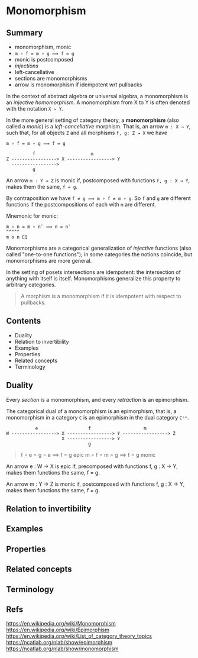 # Monomorphism

## Summary

- monomorphism, monic
- `m ∘ f = m ∘ g ⟹ f = g`
- monic is postcomposed
- *injections*
- left-cancellative
- sections are monomorphisms
- arrow is monomorphism if idempotent wrt pullbacks


In the context of abstract algebra or universal algebra, a monomorphism is an *injective homomorphism*. A monomorphism from X to Y is often denoted with the notation `X ↪ Y`.

In the more general setting of category theory, a **monomorphism** (also called a *monic*) is a *left-cancellative* morphism. That is, an arrow `m : X → Y`, such that, for all objects `Z` and all morphisms `f, g: Z → X` we have

`m ∘ f = m ∘ g ⟹ f = g`

```
          f                     m
Z -----------------> X -----------------> Y
  ----------------->
          g
```

An arrow `m : Y → Z` is monic if, postcomposed with functions `f, g : X → Y`, makes them the same, `f = g`.

By contraposition we have `f ≠ g ⟹ m ∘ f ≠ m ∘ g`. So `f` and `g` are different functions if the postcompositions of each with `m` are different.

Mnemonic for monic:
```
m ∘ n = m ∘ nʹ ⟹ n = nʹ
^^^^^
m o n EQ
```


Monomorphisms are a categorical generalization of *injective* functions (also called "one-to-one functions"); in some categories the notions coincide, but monomorphisms are more general.

In the setting of posets intersections are idempotent: the intersection of anything with itself is itself. Monomorphisms generalize this property to arbitrary categories.
>A morphism is a monomorphism if it is idempotent with respect to pullbacks.

## Contents

- Duality
- Relation to invertibility
- Examples
- Properties
- Related concepts
- Terminology

## Duality

Every *section* is a monomorphism, and every *retraction* is an epimorphism.

The categorical dual of a monomorphism is an epimorphism, that is, a monomorphism in a category `C` is an epimorphism in the dual category `Cᵒᵖ`.

```
           e                   f                    m
W -----------------> X -----------------> Y -----------------> Z
                     X -----------------> Y
                               g
```

>f ∘ e = g ∘ e ⟹ f = g     epic
>m ∘ f = m ∘ g ⟹ f = g     monic

An arrow e : W → X is epic if, precomposed with functions f, g : X → Y, makes them functions the same, f = g.

An arrow m : Y → Z is monic if, postcomposed with functions f, g : X → Y, makes them functions the same, f = g.

## Relation to invertibility



## Examples



## Properties



## Related concepts



## Terminology







## Refs

https://en.wikipedia.org/wiki/Monomorphism
https://en.wikipedia.org/wiki/Epimorphism
https://en.wikipedia.org/wiki/List_of_category_theory_topics
https://ncatlab.org/nlab/show/epimorphism
https://ncatlab.org/nlab/show/monomorphism
